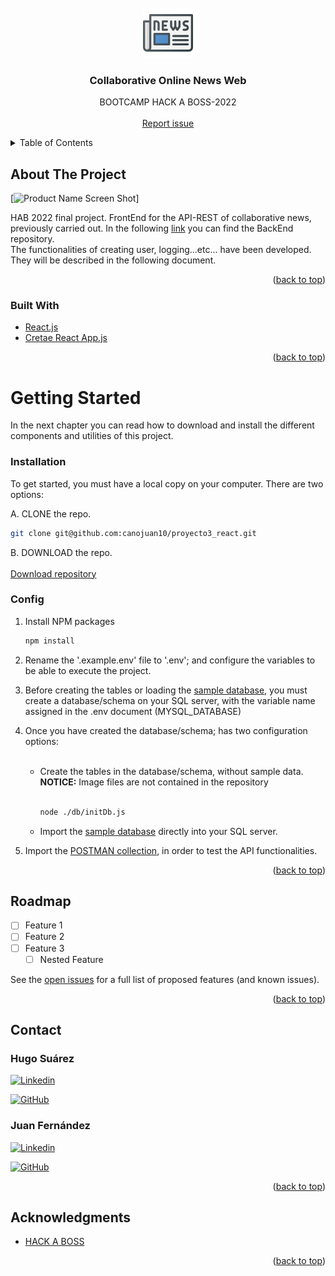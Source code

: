 <div id="top"></div>

<!-- PROJECT LOGO -->
<br />
<div align="center">
  <a href='https://github.com/canojuan10/proyecto3_react'>
    <img src="src/image/logo.png" alt="Logo" width="80" height="80">
  </a>

<h3 align="center">Collaborative Online News Web</h3>

  <p align="center">
    BOOTCAMP HACK A BOSS-2022
    <br />
    <br />
    <a href="https://github.com/canojuan10/proyecto3_react/issues">Report issue</a>
   
  </p>
</div>

<!-- TABLE OF CONTENTS -->
<details>
  <summary>Table of Contents</summary>
  <ol>
    <li>
      <a href="#about-the-project">About The Project</a>
      <ul>
        <li><a href="#built-with">Built With</a></li>
      </ul>
    </li>
    <li>
      <a href="#getting-started">Getting Started</a>
      <ul>
        <li><a href="#prerequisites">Prerequisites</a></li>
        <li><a href="#installation">Installation</a></li>
      </ul>
    </li>
    <li><a href="#usage">Usage</a></li>
    <li><a href="#contact">Contact</a></li>
    <li><a href="#acknowledgments">Acknowledgments</a></li>
  </ol>
</details>

<!-- ABOUT THE PROJECT -->

## About The Project

[![Product Name Screen Shot][product-screenshot]]

HAB 2022 final project. FrontEnd for the API-REST of collaborative news, previously carried out. In the following <a href="https://github.com/wicket-warrick/PROXECTO2_NODE">link</A> you can find the BackEnd repository.</br>
The functionalities of creating user, logging...etc... have been developed. They will be described in the following document.

<p align="right">(<a href="#top">back to top</a>)</p>

### Built With

- [React.js](https://reactjs.org/)
- [Cretae React App.js](https://create-react-app.dev/)

<p align="right">(<a href="#top">back to top</a>)</p>

# Getting Started

In the next chapter you can read how to download and install the different components and utilities of this project.

### Installation

To get started, you must have a local copy on your computer.
There are two options:

A. CLONE the repo.

```sh
git clone git@github.com:canojuan10/proyecto3_react.git
```

B. DOWNLOAD the repo.
</br>
</br>
<a href='https://github.com/canojuan10/proyecto3_react/archive/refs/heads/main.zip'> Download repository</a>

### Config

1. Install NPM packages

   ```sh
   npm install
   ```

2. <p>Rename the '.example.env' file to '.env'; and configure the variables to be able to execute the project.</p>

3. <p>Before creating the tables or loading the <a href='https://github.com/wicket-warrick/PROXECTO2_NODE/tree/main/documentacion/databaseExample'>sample database</a>, you must create a database/schema on your SQL server, with the variable name assigned in the .env document (MYSQL_DATABASE)</p>

4. <p>Once you have created the database/schema; has two configuration options:</p>
      <ul>
    </br>
    <li>Create the tables in the database/schema, without sample data.
    <b>NOTICE:</b> Image files are not contained in the repository</li>
    </br>

   ```sh
   node ./db/initDb.js
   ```

     <li>Import the <a href='https://github.com/wicket-warrick/PROXECTO2_NODE/tree/main/documentacion/databaseExample'>sample database</a> directly into your SQL server.
   </li>
    
    </ul>

5. <p>Import the <a href=https://github.com/wicket-warrick/PROXECTO2_NODE/blob/main/documentacion/NODE_PROJECT.postman_collection.json>POSTMAN collection</a>, in order to test the API functionalities.</p>

<p align="right">(<a href="#top">back to top</a>)</p>

<!-- ROADMAP -->

## Roadmap

- [ ] Feature 1
- [ ] Feature 2
- [ ] Feature 3
  - [ ] Nested Feature

See the [open issues](https://github.com/github_username/repo_name/issues) for a full list of proposed features (and known issues).

<p align="right">(<a href="#top">back to top</a>)</p>

<!-- CONTACT -->

## Contact

<h3>Hugo Suárez</h3>

[![Linkedin][linkedin-shield]](https://www.linkedin.com/in/hugosuarezdevp)

[![GitHub][github-shield]](https://github.com/wicket-warrick)

<h3>Juan Fernández</h3>

[![Linkedin][linkedin-shield]](https://www.linkedin.com/in/juanfernandezmirandacano)

[![GitHub][github-shield]](https://github.com/canojuan10)

<p align="right">(<a href="#top">back to top</a>)</p>

<!-- ACKNOWLEDGMENTS -->

## Acknowledgments

- [HACK A BOSS](https://www.hackaboss.com/)

<p align="right">(<a href="#top">back to top</a>)</p>

[linkedin-shield]: https://img.shields.io/badge/LinkedIn-0077B5?style=for-the-badge&logo=linkedin&logoColor=white
[linkedin-url]: https://linkedin.com/in/othneildrew
[product-screenshot]: images/screenshot.png
[github-shield]: https://img.shields.io/badge/GitHub-100000?style=for-the-badge&logo=github&logoColor=white
[product-screenshot]: images/screenshot.png
